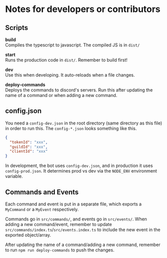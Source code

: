 # Notes for developers or contributors

## Scripts

**build**  
Compiles the typescript to javascript. The compiled JS is in `dist/`

**start**  
Runs the production code in `dist/`. Remember to build first!

**dev**  
Use this when developing. It auto-reloads when a file changes.

**deploy-commands**  
Deploys the commands to discord's servers. Run this after updating the name of a
command or when adding a new command.

## config.json

You need a `config-dev.json` in the root directory (same directory as this file)
in order to run this. The `config-*.json` looks something like this.

```json
{
  "tokenId": "xxx",
  "guildId": "xxx",
  "clientId": "xxx"
}
```

In development, the bot uses `config-dev.json`, and in production it uses
`config-prod.json`. It determines prod vs dev via the `NODE_ENV` environment
variable.

## Commands and Events

Each command and event is put in a separate file, which exports a `MyCommand` or
a `MyEvent` respectively.

Commands go in `src/commands/`, and events go in `src/events/`. When adding a
new command/event, remember to update
`src/commands/index.ts`/`src/events.index.ts` to include the new event in the
exported object/array.

After updating the name of a command/adding a new command, remember to run
`npm run deploy-commands` to push the changes.

